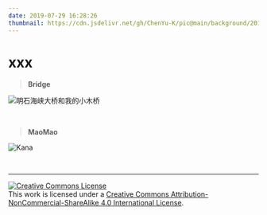 ```yaml
---
date: 2019-07-29 16:28:26
thumbnail: https://cdn.jsdelivr.net/gh/ChenYu-K/pic@main/background/2016-11-25%20115239.jpg
---
```

# xxx

> **Bridge**
<div class="justified-gallery">

![明石海峡大桥和我的小木桥](https://cdn.jsdelivr.net/gh/ChenYu-K/pic@main/background/akashi1.JPG)

</div>


<br>

> **MaoMao**
<div class="justified-gallery">

![Kana](https://cdn.jsdelivr.net/gh/ChenYu-K/pic@main/maomao/DSC00388.jpg)

</div>

<br>

---

<a rel="license" href="http://creativecommons.org/licenses/by-nc-sa/4.0/"><img alt="Creative Commons License" style="border-width:0" src="https://i.creativecommons.org/l/by-nc-sa/4.0/88x31.png" /></a><br />This work is licensed under a <a rel="license" href="http://creativecommons.org/licenses/by-nc-sa/4.0/">Creative Commons Attribution-NonCommercial-ShareAlike 4.0 International License</a>.